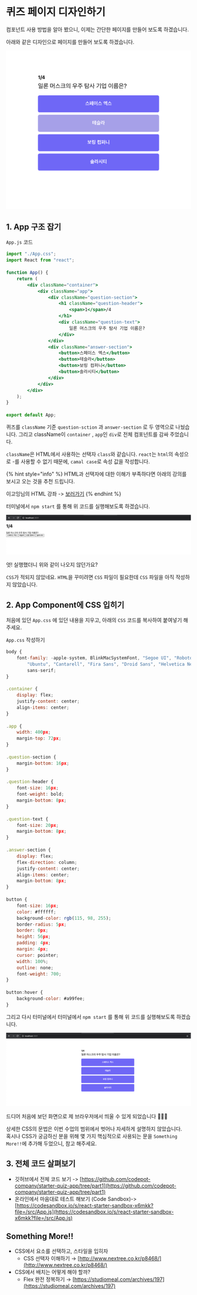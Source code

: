 # 퀴즈 페이지 디자인하기

컴포넌트 사용 방법을 알아 봤으니, 이제는 간단한 페이지를 만들어 보도록 하겠습니다.

아래와 같은 디자인으로 페이지를 만들어 보도록 하겠습니다.

![](.gitbook/assets/screen_shot_2020-12-11_at_12.04.23_pm.png)

## 1. App 구조 잡기

`App.js` 코드

```jsx
import "./App.css";
import React from "react";

function App() {
    return (
        <div className="container">
            <div className="app">
                <div className="question-section">
                    <h1 className="question-header">
                        <span>1</span>/4
                    </h1>
                    <div className="question-text">
                        일론 머스크의 우주 탐사 기업 이름은?
                    </div>
                </div>
                <div className="answer-section">
                    <button>스페이스 엑스</button>
                    <button>테슬라</button>
                    <button>보링 컴퍼니</button>
                    <button>솔라시티</button>
                </div>
            </div>
        </div>
    );
}

export default App;
```

퀴즈를 `className` 기준  `question-sction` 과 `answer-section` 로 두 영역으로 나눴습니다. 그리고 className이 `container` , `app`인 `div`로 전체 컴포넌트를 감싸 주었습니다.

`className`은 HTML에서 사용하는 선택자 `class`와 같습니다. `react`는 `html`의 속성으로 -를 사용할 수 없기 때문에, `camal case`로 속성 값을 작성합니다.

{% hint style="info" %}
HTML과 선택자에 대한 이해가 부족하다면 아래의 강의를 보시고 오는 것을 추천 드립니다.

이고잉님의 HTML 강좌 -&gt; [보러가기](https://www.inflearn.com/course/html-%EA%B8%B0%EB%B3%B8#description) 
{% endhint %}

터미널에서 `npm start` 를 통해 위 코드를 실행해보도록 하겠습니다.

![](.gitbook/assets/screen_shot_2020-12-11_at_2.58.23_pm.png)

엇! 실행했더니 위와 같이 나오지 않던가요?

`CSS`가 적되지 않았네요. `HTML`을 꾸미려면 `CSS` 파일이 필요한데 `CSS` 파일을 아직 작성하지 않았습니다.

## 2. App Component에 CSS 입히기

처음에 있던 `App.css` 에 있던 내용을 지우고, 아래의 `CSS` 코드를 복사하여 붙여넣기 해주세요.

`App.css` 작성하기

```jsx
body {
    font-family: -apple-system, BlinkMacSystemFont, "Segoe UI", "Roboto", "Oxygen",
        "Ubuntu", "Cantarell", "Fira Sans", "Droid Sans", "Helvetica Neue",
        sans-serif;
}

.container {
    display: flex;
    justify-content: center;
    align-items: center;
}

.app {
    width: 400px;
    margin-top: 72px;
}

.question-section {
    margin-bottom: 16px;
}

.question-header {
    font-size: 16px;
    font-weight: bold;
    margin-bottom: 8px;
}

.question-text {
    font-size: 20px;
    margin-bottom: 8px;
}

.answer-section {
    display: flex;
    flex-direction: column;
    justify-content: center;
    align-items: center;
    margin-bottom: 8px;
}

button {
    font-size: 16px;
    color: #ffffff;
    background-color: rgb(115, 98, 255);
    border-radius: 5px;
    border: 0px;
    height: 56px;
    padding: 4px;
    margin: 4px;
    cursor: pointer;
    width: 100%;
    outline: none;
    font-weight: 700;
}

button:hover {
    background-color: #a99fee;
}
```

그리고 다시 터미널에서 터미널에서 `npm start` 를 통해 위 코드를 실행해보도록 하겠습니다.

![](.gitbook/assets/screen_shot_2020-12-11_at_3.06.28_pm.png)

  
드디어 처음에 보던 화면으로 제 브라우저에서 띄울 수 있게 되었습니다 👏👏👏  
  
상세한 CSS의 문법은 이번 수업의 범위에서 벗어나 자세하게 설명하지 않았습니다.    
혹시나 CSS가 궁금하신 분을 위해 몇 가지 핵심적으로 사용되는 문을 `Something More!!`에 추가해 두었으니, 참고 해주세요.

## 3. 전체 코드 살펴보기

* 깃허브에서 전체 코드 보기 -&gt; [https://github.com/codepot-company/starter-quiz-app/tree/part1](https://github.com/codepot-company/starter-quiz-app/tree/part1)
* 온라인에서 마음대로 테스트 해보기 \(Code Sandbox\)-&gt;  [https://codesandbox.io/s/react-starter-sandbox-x6mkk?file=/src/App.js](https://codesandbox.io/s/react-starter-sandbox-x6mkk?file=/src/App.js)

## Something More!!

* CSS에서 요소를 선택하고, 스타일을 입히자
  * CSS 선택자 이해하기 → [http://www.nextree.co.kr/p8468/](http://www.nextree.co.kr/p8468/)
* CSS에서 배치는 어떻게 해야 할까?
  * Flex 완전 정복하기 → [https://studiomeal.com/archives/197](https://studiomeal.com/archives/197)


